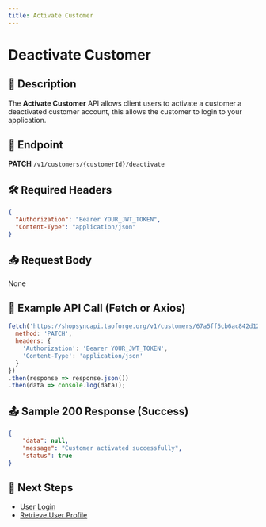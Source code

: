 ```yaml
---
title: Activate Customer
---
```


# Deactivate Customer

## 📌 Description
The **Activate Customer** API allows client users to activate a customer a deactivated customer account, this allows the customer to login  to your application.

## 🔗 Endpoint
**PATCH** `/v1/customers/{customerId}/deactivate`

## 🛠️ Required Headers
```json
{
  "Authorization": "Bearer YOUR_JWT_TOKEN",
  "Content-Type": "application/json"
}
```

## 📥 Request Body
None


## 📡 Example API Call (Fetch or Axios)
```javascript
fetch('https://shopsyncapi.taoforge.org/v1/customers/67a5ff5cb6ac842d1241d096/activate', {
  method: 'PATCH',
  headers: {
    'Authorization': 'Bearer YOUR_JWT_TOKEN',
    'Content-Type': 'application/json'
  }
})
.then(response => response.json())
.then(data => console.log(data));
```

## 📤 Sample 200 Response (Success)
```json
{
    "data": null,
    "message": "Customer activated successfully",
    "status": true
}
```


## 🔗 Next Steps
- [User Login](./activate-customer.md)
- [Retrieve User Profile](../authentication/user-profile.md)
